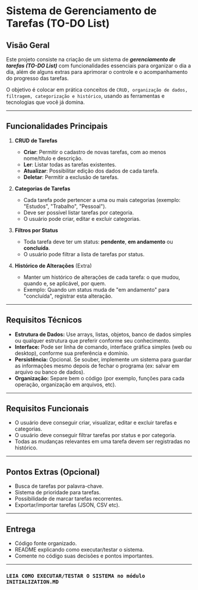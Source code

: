 # Sistema de Gerenciamento de Tarefas (TO-DO List)

## Visão Geral

Este projeto consiste na criação de um sistema de ***gerenciamento de tarefas (TO-DO List)*** com funcionalidades essenciais para organizar o dia a dia, além de alguns extras para aprimorar o controle e o acompanhamento do progresso das tarefas.

O objetivo é colocar em prática conceitos de ``CRUD, organização de dados, filtragem, categorização e histórico``, usando as ferramentas e tecnologias que você já domina.

---

## Funcionalidades Principais

1. **CRUD de Tarefas**
   - **Criar**: Permitir o cadastro de novas tarefas, com ao menos nome/título e descrição.
   - **Ler**: Listar todas as tarefas existentes.
   - **Atualizar**: Possibilitar edição dos dados de cada tarefa.
   - **Deletar**: Permitir a exclusão de tarefas.

2. **Categorias de Tarefas**
   - Cada tarefa pode pertencer a uma ou mais categorias (exemplo: "Estudos", "Trabalho", "Pessoal").
   - Deve ser possível listar tarefas por categoria.
   - O usuário pode criar, editar e excluir categorias.

3. **Filtros por Status**
   - Toda tarefa deve ter um status: **pendente**, **em andamento** ou **concluída**.
   - O usuário pode filtrar a lista de tarefas por status.

4. **Histórico de Alterações** (Extra)
   - Manter um histórico de alterações de cada tarefa: o que mudou, quando e, se aplicável, por quem.
   - Exemplo: Quando um status muda de "em andamento" para "concluída", registrar esta alteração.

---

## Requisitos Técnicos

- **Estrutura de Dados:** Use arrays, listas, objetos, banco de dados simples ou qualquer estrutura que preferir conforme seu conhecimento.
- **Interface:** Pode ser linha de comando, interface gráfica simples (web ou desktop), conforme sua preferência e domínio.
- **Persistência:** Opcional. Se souber, implemente um sistema para guardar as informações mesmo depois de fechar o programa (ex: salvar em arquivo ou banco de dados).
- **Organização:** Separe bem o código (por exemplo, funções para cada operação, organização em arquivos, etc).

---

## Requisitos Funcionais

- O usuário deve conseguir criar, visualizar, editar e excluir tarefas e categorias.
- O usuário deve conseguir filtrar tarefas por status e por categoria.
- Todas as mudanças relevantes em uma tarefa devem ser registradas no histórico.

---

## Pontos Extras (Opcional)

- Busca de tarefas por palavra-chave.
- Sistema de prioridade para tarefas.
- Possibilidade de marcar tarefas recorrentes.
- Exportar/importar tarefas (JSON, CSV etc).

---

## Entrega

- Código fonte organizado.
- README explicando como executar/testar o sistema.
- Comente no código suas decisões e pontos importantes.

---


### **`LEIA COMO EXECUTAR/TESTAR O SISTEMA no módulo INITIALIZATION.MD`**